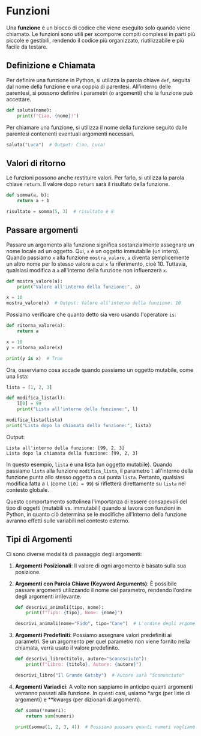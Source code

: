 # Funzioni

Una **funzione** è un blocco di codice che viene eseguito solo quando viene chiamato. Le funzioni sono utili per scomporre compiti complessi in parti più piccole e gestibili, rendendo il codice più organizzato, riutilizzabile e più facile da testare.

## Definizione e Chiamata

Per definire una funzione in Python, si utilizza la parola chiave `def`, seguita dal nome della funzione e una coppia di parentesi. All'interno delle parentesi, si possono definire i parametri (o argomenti) che la funzione può accettare.

```python
def saluta(nome):
    print(f"Ciao, {nome}!")
```

Per chiamare una funzione, si utilizza il nome della funzione seguito dalle parentesi contenenti eventuali argomenti necessari.

```python
saluta("Luca")  # Output: Ciao, Luca!
```

## Valori di ritorno

Le funzioni possono anche restituire valori. Per farlo, si utilizza la parola chiave `return`. Il valore dopo `return` sarà il risultato della funzione.

```python
def somma(a, b):
    return a + b

risultato = somma(5, 3)  # risultato è 8
```

## Passare argomenti

Passare un argomento alla funzione significa sostanzialmente assegnare un nome locale ad un oggetto. Qui, `x` è un oggetto immutabile (un intero). Quando passiamo `x` alla funzione `mostra_valore`, `a` diventa semplicemente un altro nome per lo stesso valore a cui `x` fa riferimento, cioè 10. Tuttavia, qualsiasi modifica a `a` all'interno della funzione non influenzerà `x`.

```python
def mostra_valore(a):
    print("Valore all'interno della funzione:", a)

x = 10
mostra_valore(x)  # Output: Valore all'interno della funzione: 10
```

Possiamo verificare che quanto detto sia vero usando l'operatore `is`:

```python
def ritorna_valore(a):
	return a

x = 10
y = ritorna_valore(x)

print(y is x)  # True

```

Ora, osserviamo cosa accade quando passiamo un oggetto mutabile, come una lista:

```python
lista = [1, 2, 3]

def modifica_lista(l):
    l[0] = 99
    print("Lista all'interno della funzione:", l)

modifica_lista(lista)
print("Lista dopo la chiamata della funzione:", lista)
```

Output:

```
Lista all'interno della funzione: [99, 2, 3]
Lista dopo la chiamata della funzione: [99, 2, 3]
```

In questo esempio, `lista` è una lista (un oggetto mutabile). Quando passiamo `lista` alla funzione `modifica_lista`, il parametro `l` all'interno della funzione punta allo stesso oggetto a cui punta `lista`. Pertanto, qualsiasi modifica fatta a `l` (come `l[0] = 99`) si rifletterà direttamente su `lista` nel contesto globale.

Questo comportamento sottolinea l'importanza di essere consapevoli del tipo di oggetti (mutabili vs. immutabili) quando si lavora con funzioni in Python, in quanto ciò determina se le modifiche all'interno della funzione avranno effetti sulle variabili nel contesto esterno.

## Tipi di Argomenti

Ci sono diverse modalità di passaggio degli argomenti:

1. **Argomenti Posizionali**: Il valore di ogni argomento è basato sulla sua posizione.
2. **Argomenti con Parola Chiave (Keyword Arguments)**: È possibile passare argomenti utilizzando il nome del parametro, rendendo l'ordine degli argomenti irrilevante.

   ```python
   def descrivi_animali(tipo, nome):
       print(f"Tipo: {tipo}, Nome: {nome}")

   descrivi_animali(nome="Fido", tipo="Cane")  # L'ordine degli argomenti non conta
   ```

3. **Argomenti Predefiniti**: Possiamo assegnare valori predefiniti ai parametri. Se un argomento per quel parametro non viene fornito nella chiamata, verrà usato il valore predefinito.

   ```python
   def descrivi_libro(titolo, autore="Sconosciuto"):
       print(f"Libro: {titolo}, Autore: {autore}")

   descrivi_libro("Il Grande Gatsby")  # Autore sarà "Sconosciuto"
   ```

4. **Argomenti Variadici**: A volte non sappiamo in anticipo quanti argomenti verranno passati alla funzione. In questi casi, usiamo *args (per liste di argomenti) e **kwargs (per dizionari di argomenti).

   ```python
   def somma(*numeri):
       return sum(numeri)

   print(somma(1, 2, 3, 4))  # Possiamo passare quanti numeri vogliamo
   ```

